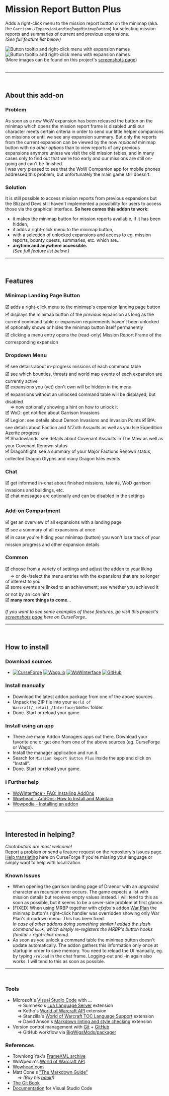 # Mission Report Button Plus  
  
Adds a right-click menu to the mission report button on the minimap (aka. the `Garrison-/ExpansionLandingPageMinimapButton`) for selecting mission reports and summaries of current and previous expansions.  
*(See full feature list below)*  
  
![Button tooltip and right-click menu with expansion names](https://media.forgecdn.net/attachments/586/612/mbrp_tooltip-dropdown_df-winter.jpg "Button tooltip and right-click menu with expansion names") 
![Button tooltip and right-click menu with expansion names](https://media.forgecdn.net/attachments/586/615/mrbp_menu-tooltip_df-summary.jpg "The MRBP Dragon Isles Summary tooltip")  
(More images can be found on this project's [screenshots page](https://www.curseforge.com/wow/addons/mission-report-button-plus/screenshots))  
&nbsp;  

----  
&nbsp;  
  
## About this add-on  
  
### Problem  
  
As soon as a new WoW expansion has been released the button on the minimap which opens the mission report frame is disabled until our character meets certain criteria in order to send our little helper companions on missions or until we see any expansion summary. But only the reports from the current expansion can be viewed by the now *replaced* minimap button with *no other options* than to view reports of any previous expansions anymore unless we visit the old mission tables, and in many cases only to find out that we're too early and our missions are still on-going and can't be finished.  
I was very pleased to see that the WoW Companion app for mobile phones addressed this problem, but unfortunately the main game still doesn't.  
  
### Solution  
  
It is still possible to access mission reports from previous expansions but the Blizzard Devs still haven't implemented a possibility for users to access those via the graphical interface. **So here comes this addon to work:**  
  
+ it makes the minimap button for mission reports available, if it has been hidden,  
+ it adds a right-click menu to the minimap button,  
+ with a selection of unlocked expansions and access to eg. mission reports, bounty quests, summaries, etc. which are...  
+ **anytime and anywhere accessible.**  
*(See full feature list below.)*  
  
----  
&nbsp;  
  
## Features  
  
### Minimap Landing Page Button  
  
🗹 adds a right-click menu to the minimap's expansion landing page button  
🗹 displays the minimap button of the *previous* expansion as long as the current command table or expansion requirements haven't been unlocked  
🗹 optionally shows or hides the minimap button itself permanently  
🗹 clicking a menu entry opens the (read-only) Mission Report Frame of the corresponding expansion  
  
### Dropdown Menu  
  
🗹 see details about in-progress missions of each command table  
🗹 see which bounties, threats and world map events of each expansion are currently active  
🗹 expansions you (yet) don't own will be hidden in the menu  
🗹 expansions without an unlocked command table will be displayed, but disabled  
&nbsp; &nbsp; &rArr; now optionally showing a hint on how to unlock it  
🗹 WoD: get notified about Garrison Invasions  
🗹 Legion: see details about Demon Invasions and Invasion Points 
🗹 BfA: see details about Faction and N'Zoth Assaults as well as you Isle Expedition Azerite progress  
🗹 Shadowlands: see details about Covenant Assaults in The Maw as well as your Covenant Renown status  
🗹 Dragonflight: see a summary of your Major Factions Renown status, collected Dragon Glyphs and many Dragon Isles events  
  
### Chat  
  
🗹 get informed in-chat about finished missions, talents, WoD garrison invasions and buildings, etc.  
🗹 chat messages are optionally and can be disabled in the settings  
  
### Add-on Compartment
  
🗹 get an overview of all expansions with a landing page  
🗹 see a summary of all expansions at once  
🗹 in case you're hiding your minimap (button) you won't lose track of your mission progress and other expansion details  
  
### Common  
  
🗹 choose from a variety of settings and adjust the addon to your liking  
&nbsp; &nbsp; &rArr; or de-/select the menu entries with the expansions that are no longer of interest to you  
🗹 some events are linked to an achievement; see whether you achieved it or not by an icon hint  
🗹 **many more things to come**...  
  
*If you want to see some examples of these features, go visit this project's [screenshots page](https://www.curseforge.com/wow/addons/mission-report-button-plus/screenshots) here on CurseForge..*  
  
----  
&nbsp;  
  
## How to install  

### Download sources  
  
+ [![CurseForge](https://camo.githubusercontent.com/48404c2885f4a76d04c9c5e2f48c90d572c49226b88e71577f6512cc74d95172/68747470733a2f2f696d672e736869656c64732e696f2f62616467652f2546302539462539342539372d4375727365466f7267652d663136343336)](https://www.curseforge.com/wow/addons/mission-report-button-plus) [![Wago.io](https://camo.githubusercontent.com/7ed4c70d9f0c1d700b5b7fd1d18dc242e772e54f9efd3ad8f728de757e52b862/68747470733a2f2f696d672e736869656c64732e696f2f62616467652f2546302539462539342539372d5761676f2e696f2d633132373264)](https://addons.wago.io/addons/mission-report-button-plus) [![WoWInterface](https://camo.githubusercontent.com/a112960875472813cbe1f296ec1bc65c78645abb09165af8d524500dc4a4a829/68747470733a2f2f696d672e736869656c64732e696f2f62616467652f2546302539462539342539372d576f57496e746572666163652d646138613030)](https://www.wowinterface.com/downloads/info26583-MissionReportButtonPlus.html) [![GitHub](https://camo.githubusercontent.com/e0186baf731dff7487d43970c94fd54fbe0bb1d5709b182cbc1c7cb61f0db993/68747470733a2f2f696d672e736869656c64732e696f2f62616467652f2546302539462539342539372d4769744875622d366537363831)](https://github.com/erglo/mission-report-button-plus)  
  
### Install manually  
  
+ Download the latest addon package from one of the above sources.  
+ Unpack the ZIP file into your `World of Warcraft/_retail_/Interface/AddOns` folder.  
+ Done. Start or reload your game.  
  
### Install using an app  
  
+ There are many Addon Managers apps out there. Download your favorite one or get one from one of the above sources (eg. CurseForge or Wago).  
+ Install the manager application and run it.  
+ Search for `Mission Report Button Plus` inside the app and click on "Install".  
+ Done. Start or reload your game.  
  
### ℹ Further help  
  
+ [WoWInterface - FAQ: Installing AddOns](https://www.wowinterface.com/forums/faq.php?faq=install)  
+ [Wowhead - AddOns: How to Install and Maintain](https://www.wowhead.com/guide/addons-how-to-install-and-maintain-1998)  
+ [Wowpedia - Installing an addon](https://wowpedia.fandom.com/wiki/AddOn#Installing_an_addon)  
  
----  
&nbsp;  
  
## Interested in helping?  
  
*Contributors are most welcome!*  
[Report a problem](https://github.com/erglo/mission-report-button-plus/issues) or send a feature request on the repository's issues page.  
[Help translating](https://www.curseforge.com/wow/addons/mission-report-button-plus/localization) here on CurseForge if you're missing your language or simply want to help with localization.  
  
### Known Issues  
  
+ When opening the garrison landing page of Draenor with an *upgraded* character an recursion error occurs. The game expects a list with mission details but receives empty values instead. I will tend to this as soon as possible, but it seems to be a sever-side problem at first glance.  
+ [FIXED] When using MRBP together with *cfxfox*'s addon [War Plan](https://beta.curseforge.com/wow/addons/war-plan) the minimap button's right-click handler was overridden showing only War Plan's dropdown menu. This has been fixed.  
*In case of other addons doing something similar I added the slash command `hook`, which simply re-registers the MRBP's button hooks (tooltip + right-click menu).*  
+ As soon as you unlock a command table the minimap button doesn't update automatically. The addon gathers this information only once at startup in order to save memory. You need to reload the UI manually, eg. by typing `/reload` in the chat frame. Logging-out and -in again also works. I will tend to this as soon as possible.  
  
----  
&nbsp;  
  
### Tools  
  
+ Microsoft's [Visual Studio Code](https://code.visualstudio.com) with ...  
&nbsp; &nbsp; &rArr; Sumneko's [Lua Language Server](https://github.com/LuaLS/lua-language-server) extension  
&nbsp; &nbsp; &rArr; Ketho's [World of Warcraft API](https://github.com/Ketho/vscode-wow-api) extension  
&nbsp; &nbsp; &rArr; Stanzilla's [World of Warcraft TOC Language Support](https://github.com/Stanzilla/vscode-wow-toc) extension  
&nbsp; &nbsp; &rArr; David Anson's [Markdown linting and style checking](https://github.com/DavidAnson/vscode-markdownlint) extension  
+ Version control management with [Git](https://git-scm.com) + [GitHub](https://github.com/)  
&nbsp; &nbsp; &rArr; GitHub workflow via [BigWigsMods/packager](https://github.com/BigWigsMods/packager)  
  
### References
  
+ Townlong Yak's [FrameXML archive](https://www.townlong-yak.com/framexml/live)  
+ WoWpedia's [World of Warcraft API](https://wowpedia.fandom.com/wiki/World_of_Warcraft_API)  
+ [Wowhead.com](https://www.wowhead.com)  
+ Matt Cone's ["The Markdown Guide"](https://www.markdownguide.org)  
&nbsp; &nbsp; &rArr; *(Buy his [book](https://www.markdownguide.org/book)!)*  
+ [The Git Book](https://git-scm.com/book)  
+ [Documentation](https://code.visualstudio.com/docs) for Visual Studio Code  
